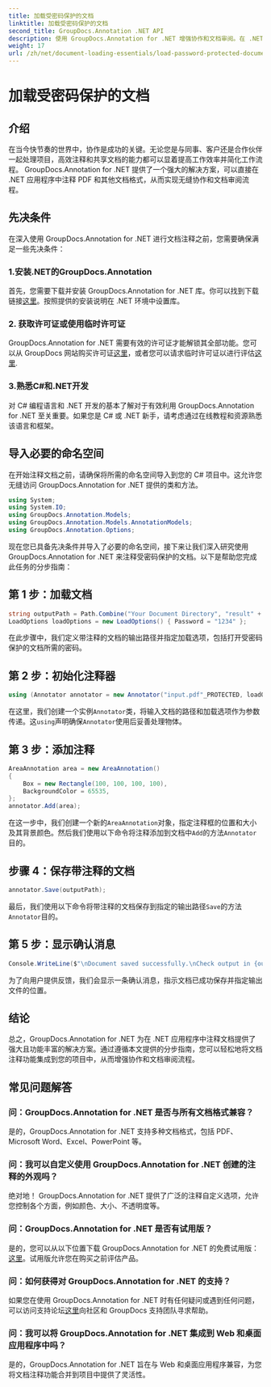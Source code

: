 ```yaml
---
title: 加载受密码保护的文档
linktitle: 加载受密码保护的文档
second_title: GroupDocs.Annotation .NET API
description: 使用 GroupDocs.Annotation for .NET 增强协作和文档审阅。在 .NET 应用程序中更加无缝地对 PDF 进行注释。
weight: 17
url: /zh/net/document-loading-essentials/load-password-protected-documents/
---
```


# 加载受密码保护的文档

## 介绍
在当今快节奏的世界中，协作是成功的关键。无论您是与同事、客户还是合作伙伴一起处理项目，高效注释和共享文档的能力都可以显着提高工作效率并简化工作流程。 GroupDocs.Annotation for .NET 提供了一个强大的解决方案，可以直接在 .NET 应用程序中注释 PDF 和其他文档格式，从而实现无缝协作和文档审阅流程。
## 先决条件
在深入使用 GroupDocs.Annotation for .NET 进行文档注释之前，您需要确保满足一些先决条件：
### 1.安装.NET的GroupDocs.Annotation
首先，您需要下载并安装 GroupDocs.Annotation for .NET 库。你可以找到下载链接[这里](https://releases.groupdocs.com/annotation/net/)。按照提供的安装说明在 .NET 环境中设置库。
### 2. 获取许可证或使用临时许可证
GroupDocs.Annotation for .NET 需要有效的许可证才能解锁其全部功能。您可以从 GroupDocs 网站购买许可证[这里](https://purchase.groupdocs.com/buy)，或者您可以请求临时许可证以进行评估[这里](https://purchase.groupdocs.com/temporary-license/).
### 3.熟悉C#和.NET开发
对 C# 编程语言和 .NET 开发的基本了解对于有效利用 GroupDocs.Annotation for .NET 至关重要。如果您是 C# 或 .NET 新手，请考虑通过在线教程和资源熟悉该语言和框架。

## 导入必要的命名空间
在开始注释文档之前，请确保将所需的命名空间导入到您的 C# 项目中。这允许您无缝访问 GroupDocs.Annotation for .NET 提供的类和方法。
```csharp
using System;
using System.IO;
using GroupDocs.Annotation.Models;
using GroupDocs.Annotation.Models.AnnotationModels;
using GroupDocs.Annotation.Options;
```

现在您已具备先决条件并导入了必要的命名空间，接下来让我们深入研究使用 GroupDocs.Annotation for .NET 来注释受密码保护的文档。以下是帮助您完成此任务的分步指南：
## 第 1 步：加载文档
```csharp
string outputPath = Path.Combine("Your Document Directory", "result" + Path.GetExtension("input.pdf"));
LoadOptions loadOptions = new LoadOptions() { Password = "1234" };
```
在此步骤中，我们定义带注释的文档的输出路径并指定加载选项，包括打开受密码保护的文档所需的密码。
## 第 2 步：初始化注释器
```csharp
using (Annotator annotator = new Annotator("input.pdf"_PROTECTED, loadOptions))
```
在这里，我们创建一个实例`Annotator`类，将输入文档的路径和加载选项作为参数传递。这`using`声明确保`Annotator`使用后妥善处理物体。
## 第 3 步：添加注释
```csharp
AreaAnnotation area = new AreaAnnotation()
{
    Box = new Rectangle(100, 100, 100, 100),
    BackgroundColor = 65535,
};
annotator.Add(area);
```
在这一步中，我们创建一个新的`AreaAnnotation`对象，指定注释框的位置和大小及其背景颜色。然后我们使用以下命令将注释添加到文档中`Add`的方法`Annotator`目的。
## 步骤 4：保存带注释的文档
```csharp
annotator.Save(outputPath);
```
最后，我们使用以下命令将带注释的文档保存到指定的输出路径`Save`的方法`Annotator`目的。
## 第 5 步：显示确认消息
```csharp
Console.WriteLine($"\nDocument saved successfully.\nCheck output in {outputPath}.");
```
为了向用户提供反馈，我们会显示一条确认消息，指示文档已成功保存并指定输出文件的位置。

## 结论
总之，GroupDocs.Annotation for .NET 为在 .NET 应用程序中注释文档提供了强大且功能丰富的解决方案。通过遵循本文提供的分步指南，您可以轻松地将文档注释功能集成到您的项目中，从而增强协作和文档审阅流程。
## 常见问题解答
### 问：GroupDocs.Annotation for .NET 是否与所有文档格式兼容？
是的，GroupDocs.Annotation for .NET 支持多种文档格式，包括 PDF、Microsoft Word、Excel、PowerPoint 等。
### 问：我可以自定义使用 GroupDocs.Annotation for .NET 创建的注释的外观吗？
绝对地！ GroupDocs.Annotation for .NET 提供了广泛的注释自定义选项，允许您控制各个方面，例如颜色、大小、不透明度等。
### 问：GroupDocs.Annotation for .NET 是否有试用版？
是的，您可以从以下位置下载 GroupDocs.Annotation for .NET 的免费试用版：[这里](https://releases.groupdocs.com/)。试用版允许您在购买之前评估产品。
### 问：如何获得对 GroupDocs.Annotation for .NET 的支持？
如果您在使用 GroupDocs.Annotation for .NET 时有任何疑问或遇到任何问题，可以访问支持论坛[这里](https://forum.groupdocs.com/c/annotation/10)向社区和 GroupDocs 支持团队寻求帮助。
### 问：我可以将 GroupDocs.Annotation for .NET 集成到 Web 和桌面应用程序中吗？
是的，GroupDocs.Annotation for .NET 旨在与 Web 和桌面应用程序兼容，为您将文档注释功能合并到项目中提供了灵活性。